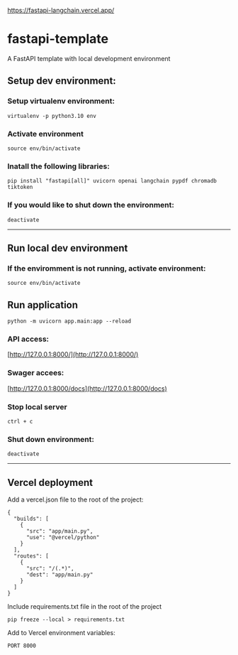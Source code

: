 https://fastapi-langchain.vercel.app/


# fastapi-template

A FastAPI template with local development environment

## Setup dev environment:

### Setup virtualenv environment:
```
virtualenv -p python3.10 env
```

### Activate environment
```
source env/bin/activate
```

### Inatall the following libraries:
```
pip install "fastapi[all]" uvicorn openai langchain pypdf chromadb tiktoken
```

### If you would like to shut down the environment:
```
deactivate
```

---

## Run local dev environment

### If the enviromment is not running, activate environment:
```
source env/bin/activate
```

## Run application

```
python -m uvicorn app.main:app --reload
```

### API access:

[http://127.0.0.1:8000/](http://127.0.0.1:8000/)

### Swager accees:

[http://127.0.0.1:8000/docs](http://127.0.0.1:8000/docs)

### Stop local server
```
ctrl + c
```

### Shut down environment:
```
deactivate
```

---

## Vercel deployment

Add a vercel.json file to the root of the project:

```
{
  "builds": [
    {
      "src": "app/main.py",
      "use": "@vercel/python"
    }
  ],
  "routes": [
    {
      "src": "/(.*)",
      "dest": "app/main.py"
    }
  ]
}
```

Include requirements.txt file in the root of the project
```
pip freeze --local > requirements.txt
```


Add to Vercel environment variables:
```
PORT 8000
```
